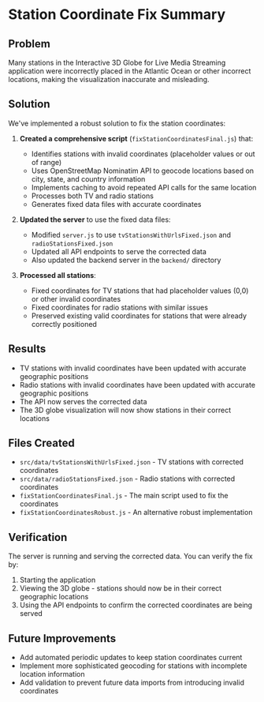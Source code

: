 # Station Coordinate Fix Summary

## Problem
Many stations in the Interactive 3D Globe for Live Media Streaming application were incorrectly placed in the Atlantic Ocean or other incorrect locations, making the visualization inaccurate and misleading.

## Solution
We've implemented a robust solution to fix the station coordinates:

1. **Created a comprehensive script** (`fixStationCoordinatesFinal.js`) that:
   - Identifies stations with invalid coordinates (placeholder values or out of range)
   - Uses OpenStreetMap Nominatim API to geocode locations based on city, state, and country information
   - Implements caching to avoid repeated API calls for the same location
   - Processes both TV and radio stations
   - Generates fixed data files with accurate coordinates

2. **Updated the server** to use the fixed data files:
   - Modified `server.js` to use `tvStationsWithUrlsFixed.json` and `radioStationsFixed.json`
   - Updated all API endpoints to serve the corrected data
   - Also updated the backend server in the `backend/` directory

3. **Processed all stations**:
   - Fixed coordinates for TV stations that had placeholder values (0,0) or other invalid coordinates
   - Fixed coordinates for radio stations with similar issues
   - Preserved existing valid coordinates for stations that were already correctly positioned

## Results
- TV stations with invalid coordinates have been updated with accurate geographic positions
- Radio stations with invalid coordinates have been updated with accurate geographic positions
- The API now serves the corrected data
- The 3D globe visualization will now show stations in their correct locations

## Files Created
- `src/data/tvStationsWithUrlsFixed.json` - TV stations with corrected coordinates
- `src/data/radioStationsFixed.json` - Radio stations with corrected coordinates
- `fixStationCoordinatesFinal.js` - The main script used to fix the coordinates
- `fixStationCoordinatesRobust.js` - An alternative robust implementation

## Verification
The server is running and serving the corrected data. You can verify the fix by:
1. Starting the application
2. Viewing the 3D globe - stations should now be in their correct geographic locations
3. Using the API endpoints to confirm the corrected coordinates are being served

## Future Improvements
- Add automated periodic updates to keep station coordinates current
- Implement more sophisticated geocoding for stations with incomplete location information
- Add validation to prevent future data imports from introducing invalid coordinates